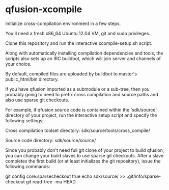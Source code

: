 qfusion-xcompile
================

Initialize cross-compilation environment in a few steps.

You'll need a fresh x86_64 Ubuntu 12.04 VM, git and sudo privileges.

Clone this repository and run the interactive xcompile-setup.sh script.

Along with automatically installing compilation dependencies and tools, 
the scripts also sets up an IRC buildbot, which will join server and
channels of your choice.

By default, compiled files are uploaded by buildbot to master's 
public_html/bin directory.

If you have qfusion imported as a submodule or a sub-tree, then you
probably going to need to prefix cross compilation and source paths
and also use sparse git checkouts.

For example, if qfusion source code is contained within the 
'sdk/source' directory of your project, run the interactive setup 
script and specify the following settings:

Cross compilation toolset directory:
sdk/source/tools/cross_compile/

Source code directory:
sdk/source/source/

Since you probably don't need full git clone of your project to build
qfusion, you can change your build slaves to use sparse git checkouts.
After a slave completes the first build (or at least initializes the
git repository), issue the following commands:

git config core.sparsecheckout true
echo sdk/source/ >> .git/info/sparse-checkout
git read-tree -mu HEAD


